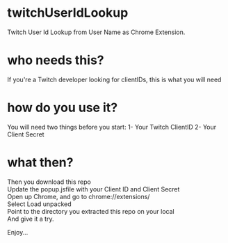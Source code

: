 # twitchUserIdLookup
Twitch User Id Lookup from User Name as Chrome Extension. 
# who needs this?
If you're a Twitch developer looking for clientIDs, this is what you will need
# how do you use it?
You will need two things before you start: 
1- Your Twitch ClientID
2- Your Client Secret
# what then?
Then you download this repo <br />
Update the popup.jsfile with your Client ID and Client Secret<br />
Open up Chrome, and go to chrome://extensions/<br />
Select Load unpacked <br />
Point to the directory you extracted this repo on your local <br />
And give it a try.<br />

Enjoy...
